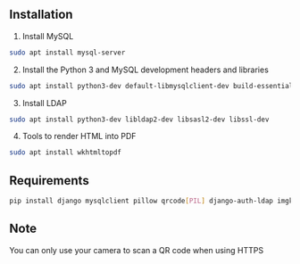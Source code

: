 ## Installation 
1. Install MySQL
```bash
sudo apt install mysql-server
```
2. Install the Python 3 and MySQL development headers and libraries
```bash
sudo apt install python3-dev default-libmysqlclient-dev build-essential pkg-config
```
3. Install LDAP
```bash
sudo apt install python3-dev libldap2-dev libsasl2-dev libssl-dev
```
4. Tools to render HTML into PDF
```bash
sudo apt install wkhtmltopdf
```

## Requirements
```bash
pip install django mysqlclient pillow qrcode[PIL] django-auth-ldap imgkit
```
## Note
You can only use your camera to scan a QR code when using HTTPS
